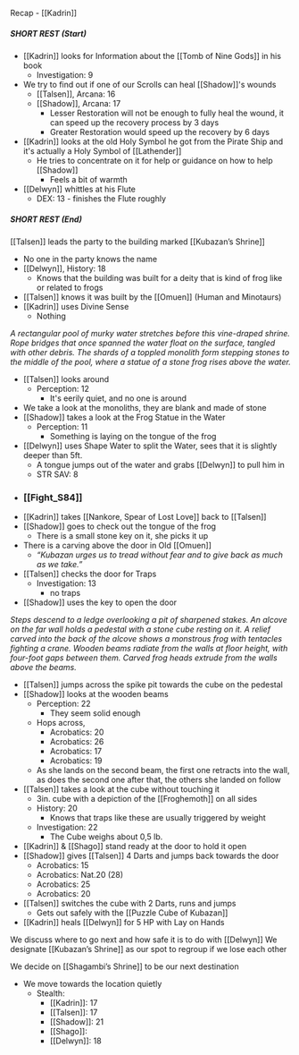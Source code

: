 Recap - [[Kadrin]]

##### SHORT REST (Start)
- [[Kadrin]] looks for Information about the [[Tomb of Nine Gods]] in his book
	- Investigation: 9
- We try to find out if one of our Scrolls can heal [[Shadow]]'s wounds
	- [[Talsen]], Arcana: 16
	- [[Shadow]], Arcana: 17
		- Lesser Restoration will not be enough to fully heal the wound, it can speed up the recovery process by 3 days
		- Greater Restoration would speed up the recovery by 6 days
- [[Kadrin]] looks at the old Holy Symbol he got from the Pirate Ship and it's actually a Holy Symbol of [[Lathender]]
	- He tries to concentrate on it for help or guidance on how to help [[Shadow]]
		- Feels a bit of warmth
- [[Delwyn]] whittles at his Flute
	- DEX: 13 - finishes the Flute roughly
##### SHORT REST (End)

[[Talsen]] leads the party to the building marked [[Kubazan’s Shrine]]
- No one in the party knows the name
- [[Delwyn]], History: 18
	- Knows that the building was built for a deity that is kind of frog like or related to frogs
- [[Talsen]] knows it was built by the [[Omuen]] (Human and Minotaurs)
- [[Kadrin]] uses Divine Sense
	- Nothing

_A rectangular pool of murky water stretches before this vine-draped shrine. Rope bridges that once spanned the water float on the surface, tangled with other debris. The shards of a toppled monolith form stepping stones to the middle of the pool, where a statue of a stone frog rises above the water._
- [[Talsen]] looks around
	- Perception: 12
		- It's eerily quiet, and no one is around
- We take a look at the monoliths, they are blank and made of stone
- [[Shadow]] takes a look at the Frog Statue in the Water
	- Perception: 11
		- Something is laying on the tongue of the frog
- [[Delwyn]] uses Shape Water to split the Water, sees that it is slightly deeper than 5ft.
	- A tongue jumps out of the water and grabs [[Delwyn]] to pull him in
	- STR SAV: 8
- ### [[Fight_S84]]
- [[Kadrin]] takes [[Nankore, Spear of Lost Love]] back to [[Talsen]]
- [[Shadow]] goes to check out the tongue of the frog
	- There is a small stone key on it, she picks it up
- There is a carving above the door in Old [[Omuen]]
	- _“Kubazan urges us to tread without fear and to give back as much as we take.”_
- [[Talsen]] checks the door for Traps
	- Investigation: 13
		- no traps
- [[Shadow]] uses the key to open the door

_Steps descend to a ledge overlooking a pit of sharpened stakes. An alcove on the far wall holds a pedestal with a stone cube resting on it. A relief carved into the back of the alcove shows a monstrous frog with tentacles fighting a crane. Wooden beams radiate from the walls at floor height, with four-foot gaps between them. Carved frog heads extrude from the walls above the beams._
- [[Talsen]] jumps across the spike pit towards the cube on the pedestal
- [[Shadow]] looks at the wooden beams
	- Perception: 22 
		- They seem solid enough
	- Hops across, 
		- Acrobatics: 20
		- Acrobatics: 26
		- Acrobatics: 17
		- Acrobatics: 19
	- As she lands on the second beam, the first one retracts into the wall, as does the second one after that, the others she landed on follow
- [[Talsen]] takes a look at the cube without touching it
	- 3in. cube with a depiction of the [[Froghemoth]] on all sides
	- History: 20
		- Knows that traps like these are usually triggered by weight
	- Investigation: 22
		- The Cube weighs about 0,5 lb.
- [[Kadrin]] & [[Shago]] stand ready at the door to hold it open
- [[Shadow]] gives [[Talsen]] 4 Darts and jumps back towards the door
	- Acrobatics: 15
	- Acrobatics: Nat.20 (28)
	- Acrobatics: 25
	- Acrobatics: 20
- [[Talsen]] switches the cube with 2 Darts, runs and jumps
	- Gets out safely with the [[Puzzle Cube of Kubazan]]
- [[Kadrin]] heals [[Delwyn]] for 5 HP with Lay on Hands

We discuss where to go next and how safe it is to do with [[Delwyn]]
We designate [[Kubazan’s Shrine]] as our spot to regroup if we lose each other

We decide on [[Shagambi’s Shrine]] to be our next destination
- We move towards the location quietly
	- Stealth:
		- [[Kadrin]]: 17
		- [[Talsen]]: 17
		- [[Shadow]]: 21
		- [[Shago]]: 
		- [[Delwyn]]: 18